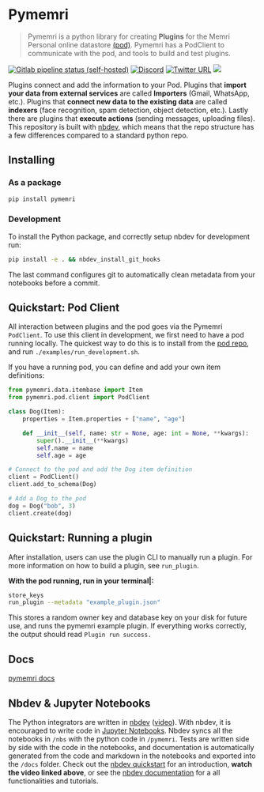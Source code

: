# Pymemri
> Pymemri is a python library for creating <b>Plugins</b> for the Memri Personal online datastore <a href='https://gitlab.memri.io/memri/pod'>(pod)</a>. Pymemri has a PodClient to communicate with the pod, and tools to build and test plugins.


[![Gitlab pipeline status (self-hosted)](https://img.shields.io/gitlab/pipeline/memri/pymemri/dev?gitlab_url=https%3A%2F%2Fgitlab.memri.io&label=CI&logo=gitlab&style=plastic)](https://gitlab.memri.io/memri/pymemri/-/pipelines/latest)
[![Discord](https://img.shields.io/discord/799216875480678430?color=blue&label=Discord&logo=discord&style=plastic)](https://discord.gg/BcRfajJk4k)
[![Twitter URL](https://img.shields.io/twitter/url?label=%40YourMemri&logo=twitter&style=plastic&url=https%3A%2F%2Ftwitter.com%2FYourMemri)](https://twitter.com/YourMemri)
<a href="https://pypi.org/project/pymemri/"><img src="https://pepy.tech/badge/pymemri" /></a>

Plugins connect and add the information to your Pod. Plugins that <b>import your data from external services</b> are called **Importers** (Gmail, WhatsApp, etc.). Plugins that <b>connect new data to the existing data</b> are called  **indexers** (face recognition, spam detection, object detection, etc.). Lastly there are plugins that <b>execute actions</b> (sending messages, uploading files). This repository is built with [nbdev](https://github.com/fastai/nbdev), which means that the repo structure has a few differences compared to a standard python repo. 

## Installing

### As a package
```bash
pip install pymemri
```

### Development
To install the Python package, and correctly setup nbdev for development run:
```bash
pip install -e . && nbdev_install_git_hooks
```
The last command configures git to automatically clean metadata from your notebooks before a commit.

## Quickstart: Pod Client

All interaction between plugins and the pod goes via the Pymemri `PodClient`. To use this client in development, we first need to have a pod running locally. The quickest way to do this is to install from the [pod repo](https://gitlab.memri.io/memri/pod), and run `./examples/run_development.sh`.

If you have a running pod, you can define and add your own item definitions:

```python
from pymemri.data.itembase import Item
from pymemri.pod.client import PodClient

class Dog(Item):
    properties = Item.properties + ["name", "age"]

    def __init__(self, name: str = None, age: int = None, **kwargs):
        super().__init__(**kwargs)
        self.name = name
        self.age = age

# Connect to the pod and add the Dog item definition
client = PodClient()
client.add_to_schema(Dog)

# Add a Dog to the pod
dog = Dog("bob", 3)
client.create(dog)
```

## Quickstart: Running a plugin

After installation, users can use the plugin CLI to manually run a plugin. For more information on how to build a plugin, see `run_plugin`.

<b>With the pod running, run in your terminal|: </b>

```bash
store_keys
run_plugin --metadata "example_plugin.json"
```

This stores a random owner key and database key on your disk for future use, and runs the pymemri example plugin. If everything works correctly, the output should read `Plugin run success.`

## Docs

[pymemri docs](https://memri.docs.memri.io/docs.memri.io/component-architectures/plugins/readme/)

## Nbdev & Jupyter Notebooks
The Python integrators are written in [nbdev](https://nbdev.fast.ai/) ([video](https://www.youtube.com/watch?v=9Q6sLbz37gk&t=1301s)). With nbdev, it is encouraged to write code in 
[Jupyter Notebooks](https://jupyter.readthedocs.io/en/latest/install/notebook-classic.html). Nbdev syncs all the notebooks in `/nbs` with the python code in `/pymemri`. Tests are written side by side with the code in the notebooks, and documentation is automatically generated from the code and markdown in the notebooks and exported into the `/docs` folder. Check out the [nbdev quickstart](wiki/nbdev_quickstart.md) for an introduction, **watch the video linked above**, or see the [nbdev documentation](https://nbdev.fast.ai/) for a all functionalities and tutorials.
